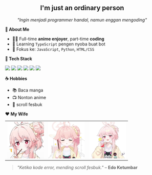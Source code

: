 <h2 align="center">I'm just an ordinary person</h2>
<p align="center"><i>"Ingin menjadi programmer handal, namun enggan mengoding"</i></p>

**🧠 About Me**

- 🧑‍💻 Full-time **anime enjoyer**, part-time **coding**
- 🧪 Learning `TypeScript` pengen nyoba buat bot
- 🎯 Fokus ke: `JavaScript`, `Python`, `HTML/CSS`

**🔧 Tech Stack**

<p align="left">
  <img src="https://img.shields.io/badge/JavaScript-F7DF1E?style=flat-square&logo=javascript&logoColor=black"/>
  <img src="https://img.shields.io/badge/Python-3776AB?style=flat-square&logo=python&logoColor=white"/>
  <img src="https://img.shields.io/badge/HTML5-E34F26?style=flat-square&logo=html5&logoColor=white"/>
  <img src="https://img.shields.io/badge/CSS3-1572B6?style=flat-square&logo=css3&logoColor=white"/>
  <img src="https://img.shields.io/badge/Git-F05032?style=flat-square&logo=git&logoColor=white"/>
  <img src="https://img.shields.io/badge/GitHub-181717?style=flat-square&logo=github&logoColor=white"/>
</p>

**☕ Hobbies**

- 📚 Baca manga
- 📺 Nonton anime
- 🧠 scroll fesbuk

**❤️ My Wife**

<p align="center">

<table>
  <tr>
    <td align="center">
      <img src="images/image1.jpg" width="120"/><br/>
    </td>
    <td align="center">
      <img src="images/image2.jpg" width="120"/><br/>
    </td>
    <td align="center">
      <img src="images/image3.jpg" width="120"/><br/>
    </td>
  </tr>
</table>

</p>

<!----**📊 GitHub Stats**

<p align="center">
  <img src="https://github-readme-streak-stats.herokuapp.com/?user=nextarz&theme=tokyonight"/>
  <br>
  <img src="https://github-readme-stats.vercel.app/api?username=nextarz&show_icons=true&theme=tokyonight"/>
</p>---->

> _"Ketika kode error, mending scroll fesbuk."_ – **Edo Ketumbar**
